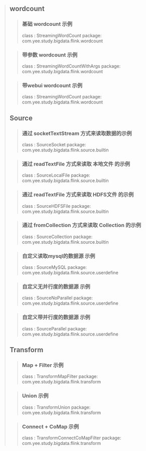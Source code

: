 > ## wordcount
>> ### 基础 wordcount 示例
>> class  : StreamingWordCount
>> package: com.yee.study.bigdata.flink.wordcount
>
>> ### 带参数 wordcount 示例
>> class  : StreamingWordCountWithArgs
>> package: com.yee.study.bigdata.flink.wordcount
>
>> ### 带webui wordcount 示例
>> class  : StreamingWordCount
>> package: com.yee.study.bigdata.flink.wordcount
>
> ## Source
>> ### 通过 socketTextStream 方式来读取数据的示例
>> class  : SourceSocket
>> package: com.yee.study.bigdata.flink.source.builtin
>
>> ### 通过 readTextFile 方式来读取 本地文件 的示例
>> class  : SourceLocalFile
>> package: com.yee.study.bigdata.flink.source.builtin
>
>> ### 通过 readTextFile 方式来读取 HDFS文件 的示例
>> class  : SourceHDFSFile
>> package: com.yee.study.bigdata.flink.source.builtin
>
>> ### 通过 fromCollection 方式来读取 Collection 的示例
>> class  : SourceCollection
>> package: com.yee.study.bigdata.flink.source.builtin
>
>> ### 自定义读取mysql的数据源 示例
>> class  : SourceMySQL
>> package: com.yee.study.bigdata.flink.source.userdefine
> 
>> ### 自定义无并行度的数据源 示例
>> class  : SourceNoParallel
>> package: com.yee.study.bigdata.flink.source.userdefine
>
>> ### 自定义带并行度的数据源 示例
>> class  : SourceParallel
>> package: com.yee.study.bigdata.flink.source.userdefine
>
> ## Transform
>> ### Map + Filter 示例
>> class  : TransformMapFilter
>> package: com.yee.study.bigdata.flink.transform
>
>> ### Union 示例
>> class  : TransformUnion
>> package: com.yee.study.bigdata.flink.transform
>
>> ### Connect + CoMap 示例
>> class  : TransformConnectCoMapFilter
>> package: com.yee.study.bigdata.flink.transform
> 